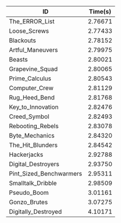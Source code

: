 |ID|Time(s)|
|-|-|
|The_ERROR_List|2.76671|
|Loose_Screws|2.77433|
|Blackouts|2.78152|
|Artful_Maneuvers|2.79975|
|Beasts|2.80021|
|Grapevine_Squad|2.80065|
|Prime_Calculus|2.80543|
|Computer_Crew|2.81129|
|Rug_Heed_Bend|2.81768|
|Key_to_Innovation|2.82476|
|Creed_Symbol|2.82493|
|Rebooting_Rebels|2.83078|
|Byte_Mechanics|2.84320|
|The_Hit_Blunders|2.84542|
|Hackerjacks|2.92788|
|Digital_Destroyers|2.93750|
|Pint_Sized_Benchwarmers|2.95311|
|Smalltalk_Dribble|2.98509|
|Pseudo_Boom|3.01161|
|Gonzo_Brutes|3.07275|
|Digitally_Destroyed|4.10171|
